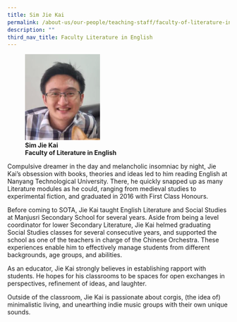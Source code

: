```yaml
---
title: Sim Jie Kai
permalink: /about-us/our-people/teaching-staff/faculty-of-literature-in-english/sim-jie-kai/
description: ""
third_nav_title: Faculty Literature in English
---
```

<figure>
<img style="width:40%" src="/images/liel_full_sim-jiekai_photo-01.png">
<figcaption> <strong>Sim Jie Kai<br>
Faculty of Literature in English</strong>
</figcaption>
</figure>


Compulsive dreamer in the day and melancholic insomniac by night, Jie Kai’s obsession with books, theories and ideas led to him reading English at Nanyang Technological University. There, he quickly snapped up as many Literature modules as he could, ranging from medieval studies to experimental fiction, and graduated in 2016 with First Class Honours.  
  
Before coming to SOTA, Jie Kai taught English Literature and Social Studies at Manjusri Secondary School for several years. Aside from being a level coordinator for lower Secondary Literature, Jie Kai helmed graduating Social Studies classes for several consecutive years, and supported the school as one of the teachers in charge of the Chinese Orchestra. These experiences enable him to effectively manage students from different backgrounds, age groups, and abilities.  
  
As an educator, Jie Kai strongly believes in establishing rapport with students. He hopes for his classrooms to be spaces for open exchanges in perspectives, refinement of ideas, and laughter.  
  
Outside of the classroom, Jie Kai is passionate about corgis, (the idea of) minimalistic living, and unearthing indie music groups with their own unique sounds.